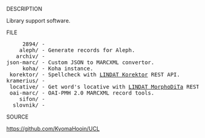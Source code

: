 
DESCRIPTION

Library support software.

FILE
<pre>
     2894/ -
    aleph/ - Generate records for Aleph.
   archiv/ - 
json-marc/ - Custom JSON to MARCXML convertor.
     koha/ - Koha instance.
 korektor/ - Spellcheck with <a href="https://lindat.mff.cuni.cz/services/korektor/">LINDAT Korektor</a> REST API.
kramerius/ - 
 locative/ - Get word's locative with <a href="https://lindat.mff.cuni.cz/services/morphodita/">LINDAT MorphoDiTa</a> REST API.
 oai-marc/ - OAI-PMH 2.0 MARCXML record tools.
    sifon/ - 
  slovnik/ -
</pre>
SOURCE

https://github.com/KyomaHooin/UCL
